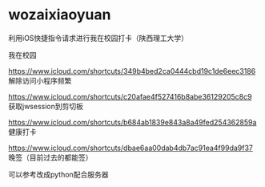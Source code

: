 # wozaixiaoyuan
利用iOS快捷指令请求进行我在校园打卡（陕西理工大学）


我在校园

https://www.icloud.com/shortcuts/349b4bed2ca0444cbd19c1de6eec3186
解除访问小程序频繁

https://www.icloud.com/shortcuts/c20afae4f527416b8abe36129205c8c9
获取jwsession到剪切板

https://www.icloud.com/shortcuts/b684ab1839e843a8a49fed254362859a
健康打卡

https://www.icloud.com/shortcuts/dbae6aa00dab4db7ac91ea4f99da9f37
晚签（目前过去的都能签）

可以参考改成python配合服务器
